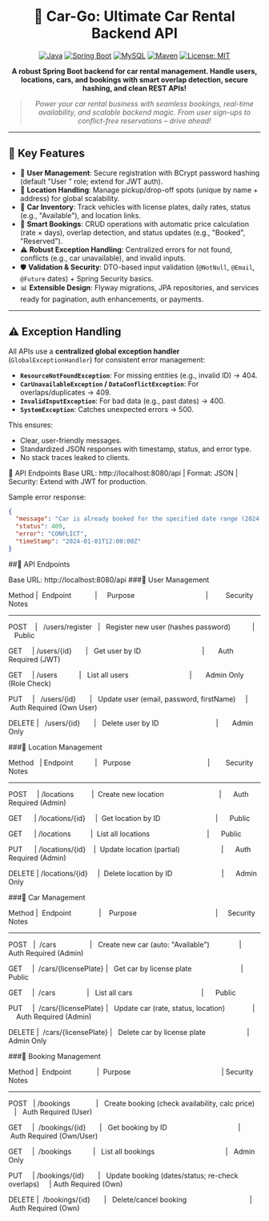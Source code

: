 <div align="center">

# 🚗 Car-Go: Ultimate Car Rental Backend API

[![Java](https://img.shields.io/badge/Java-21-blue.svg)](https://www.oracle.com/java/)
[![Spring Boot](https://img.shields.io/badge/Spring%20Boot-3.5.6-green.svg)](https://spring.io/projects/spring-boot)
[![MySQL](https://img.shields.io/badge/MySQL-8.0%2B-orange.svg)](https://www.mysql.com/)
[![Maven](https://img.shields.io/badge/Maven-3.6%2B-red.svg)](https://maven.apache.org/)
[![License: MIT](https://img.shields.io/badge/License-MIT-yellow.svg)](https://opensource.org/licenses/MIT)

**A robust Spring Boot backend for car rental management. Handle users, locations, cars, and bookings with smart overlap detection, secure hashing, and clean REST APIs!**


> *Power your car rental business with seamless bookings, real-time availability, and scalable backend magic. From user sign-ups to conflict-free reservations – drive ahead!*

</div>

---

## 🌟 Key Features

- 🔐 **User  Management**: Secure registration with BCrypt password hashing (default "User " role; extend for JWT auth).
- 📍 **Location Handling**: Manage pickup/drop-off spots (unique by name + address) for global scalability.
- 🚙 **Car Inventory**: Track vehicles with license plates, daily rates, status (e.g., "Available"), and location links.
- 📅 **Smart Bookings**: CRUD operations with automatic price calculation (rate × days), overlap detection, and status updates (e.g., "Booked", "Reserved").
- ⚠️ **Robust Exception Handling**: Centralized errors for not found, conflicts (e.g., car unavailable), and invalid inputs.
- 🛡️ **Validation & Security**: DTO-based input validation (`@NotNull`, `@Email`, `@Future` dates) + Spring Security basics.
- 📊 **Extensible Design**: Flyway migrations, JPA repositories, and services ready for pagination, auth enhancements, or payments.

---

## ⚠️ Exception Handling

All APIs use a **centralized global exception handler** (`GlobalExceptionHandler`) for consistent error management:

- **`ResourceNotFoundException`**: For missing entities (e.g., invalid ID) → 404.
- **`CarUnavailableException` / `DataConflictException`**: For overlaps/duplicates → 409.
- **`InvalidInputException`**: For bad data (e.g., past dates) → 400.
- **`SystemException`**: Catches unexpected errors → 500.

This ensures:
- Clear, user-friendly messages.
- Standardized JSON responses with timestamp, status, and error type.
- No stack traces leaked to clients.


📂 API Endpoints
Base URL: http://localhost:8080/api | Format: JSON | Security: Extend with JWT for production.

Sample error response:
```json
{
  "message": "Car is already booked for the specified date range (2024-01-01 to 2024-01-05).",
  "status": 409,
  "error": "CONFLICT",
  "timeStamp": "2024-01-01T12:00:00Z"
}
```

##📂 API Endpoints

Base URL: http://localhost:8080/api
###👥 User Management

Method  |  Endpoint            |     Purpose                                    |         Security Notes

----------------------------------------------------------------------------------------------------------------

POST    |   /users/register   |   Register new user (hashes password)            |       Public

GET     |   /users/{id}       |   Get user by ID                                 |       Auth Required (JWT)

GET     |   /users            |   List all users                                 |       Admin Only (Role Check)

PUT     |   /users/{id}       |   Update user (email, password, firstName)       |       Auth Required (Own User)

DELETE  |   /users/{id}       |   Delete user by ID                              |       Admin Only





###📍 Location Management

Method   | Endpoint            |   Purpose                                       |        Security Notes

-----------------------------------------------------------------------------------------------------------------

POST     | /locations          |  Create new location                            |      Auth Required (Admin)

GET      | /locations/{id}     |  Get location by ID                             |      Public

GET      | /locations          |  List all locations                             |      Public

PUT      | /locations/{id}     |  Update location (partial)                      |      Auth Required (Admin)

DELETE   | /locations/{id}     |  Delete location by ID                          |      Admin Only



###🚙 Car Management

Method  |  Endpoint              |    Purpose                                         |     Security Notes

-----------------------------------------------------------------------------------------------------------------

POST    |  /cars                 |   Create new car (auto: "Available")               |      Auth Required (Admin)

GET     |  /cars/{licensePlate}  |   Get car by license plate                         |      Public

GET     |  /cars                 |   List all cars                                    |      Public

PUT     |  /cars/{licensePlate}  |   Update car (rate, status, location)              |      Auth Required (Admin)

DELETE  |  /cars/{licensePlate}  |   Delete car by license plate                      |      Admin Only



###📅 Booking Management

Method  |  Endpoint              |  Purpose                                              |  Security Notes

-----------------------------------------------------------------------------------------------------------------

POST    |  /bookings             |   Create booking (check availability, calc price)      |   Auth Required (User)

GET     |  /bookings/{id}        |   Get booking by ID                                    |   Auth Required (Own/User)

GET     |  /bookings             |   List all bookings                                    |   Admin Only

PUT     |  /bookings/{id}        |   Update booking (dates/status; re-check overlaps)     |   Auth Required (Own)

DELETE  |  /bookings/{id}        |   Delete/cancel booking                                |   Auth Required (Own)

